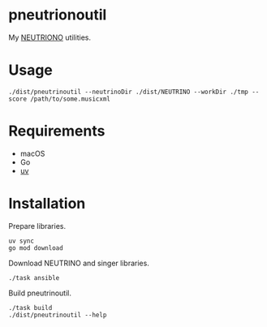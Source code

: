 # pneutrionoutil

My [NEUTRIONO](https://studio-neutrino.com/) utilities.

# Usage

``` shell
./dist/pneutrinoutil --neutrinoDir ./dist/NEUTRINO --workDir ./tmp --score /path/to/some.musicxml
```

# Requirements

- macOS
- Go
- [uv](https://github.com/astral-sh/uv)

# Installation

Prepare libraries.

``` shell
uv sync
go mod download
```

Download NEUTRINO and singer libraries.

``` shell
./task ansible
```

Build pneutrinoutil.

``` shell
./task build
./dist/pneutrinoutil --help
```
